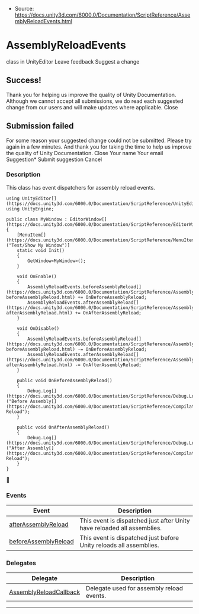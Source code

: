 * Source: https://docs.unity3d.com/6000.0/Documentation/ScriptReference/AssemblyReloadEvents.html

# AssemblyReloadEvents
class in UnityEditor
Leave feedback
Suggest a change
## Success!
Thank you for helping us improve the quality of Unity Documentation. Although we cannot accept all submissions, we do read each suggested change from our users and will make updates where applicable.
Close
## Submission failed
For some reason your suggested change could not be submitted. Please <a>try again</a> in a few minutes. And thank you for taking the time to help us improve the quality of Unity Documentation.
Close
Your name Your email Suggestion* Submit suggestion
Cancel
### Description
This class has event dispatchers for assembly reload events.
```
using UnityEditor[](https://docs.unity3d.com/6000.0/Documentation/ScriptReference/UnityEditor.html);
using UnityEngine;  
  
public class MyWindow : EditorWindow[](https://docs.unity3d.com/6000.0/Documentation/ScriptReference/EditorWindow.html)
{
    [MenuItem[](https://docs.unity3d.com/6000.0/Documentation/ScriptReference/MenuItem.html)("Test/Show My Window")]
    static void Init()
    {
        GetWindow<MyWindow>();
    }  
  
    void OnEnable()
    {
        AssemblyReloadEvents.beforeAssemblyReload[](https://docs.unity3d.com/6000.0/Documentation/ScriptReference/AssemblyReloadEvents-beforeAssemblyReload.html) += OnBeforeAssemblyReload;
        AssemblyReloadEvents.afterAssemblyReload[](https://docs.unity3d.com/6000.0/Documentation/ScriptReference/AssemblyReloadEvents-afterAssemblyReload.html) += OnAfterAssemblyReload;
    }  
  
    void OnDisable()
    {
        AssemblyReloadEvents.beforeAssemblyReload[](https://docs.unity3d.com/6000.0/Documentation/ScriptReference/AssemblyReloadEvents-beforeAssemblyReload.html) -= OnBeforeAssemblyReload;
        AssemblyReloadEvents.afterAssemblyReload[](https://docs.unity3d.com/6000.0/Documentation/ScriptReference/AssemblyReloadEvents-afterAssemblyReload.html) -= OnAfterAssemblyReload;
    }  
  
    public void OnBeforeAssemblyReload()
    {
        Debug.Log[](https://docs.unity3d.com/6000.0/Documentation/ScriptReference/Debug.Log.html)("Before Assembly[](https://docs.unity3d.com/6000.0/Documentation/ScriptReference/Compilation.Assembly.html) Reload");
    }  
  
    public void OnAfterAssemblyReload()
    {
        Debug.Log[](https://docs.unity3d.com/6000.0/Documentation/ScriptReference/Debug.Log.html)("After Assembly[](https://docs.unity3d.com/6000.0/Documentation/ScriptReference/Compilation.Assembly.html) Reload");
    }
}

```

### Events
Event | Description  
---|---  
[afterAssemblyReload](https://docs.unity3d.com/6000.0/Documentation/ScriptReference/AssemblyReloadEvents-afterAssemblyReload.html) | This event is dispatched just after Unity have reloaded all assemblies.  
[beforeAssemblyReload](https://docs.unity3d.com/6000.0/Documentation/ScriptReference/AssemblyReloadEvents-beforeAssemblyReload.html) | This event is dispatched just before Unity reloads all assemblies.  
### Delegates
Delegate | Description  
---|---  
[AssemblyReloadCallback](https://docs.unity3d.com/6000.0/Documentation/ScriptReference/AssemblyReloadEvents.AssemblyReloadCallback.html) | Delegate used for assembly reload events.  
* * *

